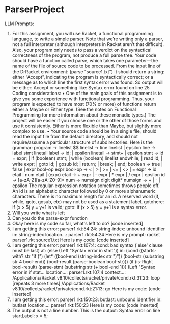 # ParserProject

LLM Prompts: 

1. For this assignment, you will use Racket, a functional programming language, to write a simple parser. Note that we’re writing only a parser, not a full interpreter (although interpreters in Racket aren’t that difficult). Also, your program only needs to pass a verdict on the syntactical correctness of the program, not produce a full parse tree. Your code should have a function called parse, which takes one parameter—the name of the file of source code to be processed. From the input line of the DrRacket environment: (parse "source1.txt") It should return a string: either “Accept”, indicating the program is syntactically correct; or a message as to which line the first syntax error was found. So output will be either: Accept or something like: Syntax error found on line 25 Coding considerations: • One of the main goals of this assignment is to give you some experience with functional programming. Thus, your program is expected to have most (70% or more) of functions return either a Maybe or Either type. (See the notes on Functional Programming for more information about these monadic types.) The project will be easier if you choose one or the other of those forms and use it consistently. Either is more flexible than Maybe, but slightly more complex to use. • Your source code should be in a single file, should read the input file from the default directory, and should not require/assume a particular structure of subdirectories. Here is the grammar: program -> linelist $$ linelist -> line linelist | epsilon line -> label stmt linetail label -> id: | epsilon linetail -> stmt+ | epsilon stmt -> id = expr; 	| if (boolean) stmt; 	| while (boolean) linelist endwhile; 	| read id; 	| write expr; 	| goto id; 	| gosub id; 	| return; 	| break; 	| end; boolean -> true | false | expr bool-op expr bool-op -> < | > | >= | <= | <> | = expr -> id etail | num etail | (expr) etail -> + expr | - expr | * expr | / expr | epsilon id -> [a-zA-Z][a-zA-Z0-9]* num -> numsign digit digit* numsign -> + | - | epsilon The regular-expression notation sometimes throws people off. An id is an alphabetic character followed by 0 or more alphanumeric characters. There is no maximum length for an id. A reserved word (if, while, goto, gosub, etc) may not be used as a statement label. gotohere: if (x > 5) y = y+1 is valid; goto: if (x > 5) y = y+1 is a syntax error. 
2. Will you write what is left
3. Can you do the parse-expr function
4. Okay here is my code so far, what's left to do? [code inserted]
5. I am getting this error: parser1.rkt:54:24: string-index: unbound identifier in: string-index location...: parser1.rkt:54:24 Here is my prompt: racket parser1.rkt source1.txt Here is my code: [code inserted]
6. I am getting this error: parser1.rkt:107:4: cond: bad syntax (`else' clause must be last) at: (else (Left "Syntax error in stmt")) in: (cond ((starts-with? str "if (") (let* ((bool-end (string-index str ")")) (bool-str (substring str 4 bool-end)) (bool-result (parse-boolean bool-str))) (if (is-Right bool-result) (parse-stmt (substring str (+ bool-end 1))) (Left "Syntax error in if stat... location...: parser1.rkt:107:4 context...: /Applications/Racket v8.10/collects/racket/private/cond.rkt:31:23: loop [repeats 3 more times] /Applications/Racket v8.10/collects/racket/private/cond.rkt:21:13: go Here is my code: [code inserted]
7. I am getting this error: parser1.rkt:150:23: butlast: unbound identifier in: butlast location...: parser1.rkt:150:23 Here is my code: [code inserted]
8. The output is not a line number. This is the output: Syntax error on line startLabel: x = 5;


